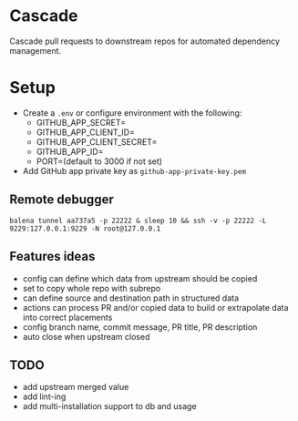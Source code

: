 # Cascade

Cascade pull requests to downstream repos for automated dependency management. 

# Setup

- Create a `.env` or configure environment with the following:
  - GITHUB_APP_SECRET=
  - GITHUB_APP_CLIENT_ID=
  - GITHUB_APP_CLIENT_SECRET=
  - GITHUB_APP_ID=
  - PORT=(default to 3000 if not set)
- Add GitHub app private key as `github-app-private-key.pem`

## Remote debugger

`balena tunnel aa737a5 -p 22222 & sleep 10 && ssh -v -p 22222 -L 9229:127.0.0.1:9229 -N root@127.0.0.1`

## Features ideas

- config can define which data from upstream should be copied
- set to copy whole repo with subrepo
- can define source and destination path in structured data
- actions can process PR and/or copied data to build or extrapolate data into correct placements
- config branch name, commit message, PR title, PR description
- auto close when upstream closed

## TODO

- add upstream merged value
- add lint-ing
- add multi-installation support to db and usage
